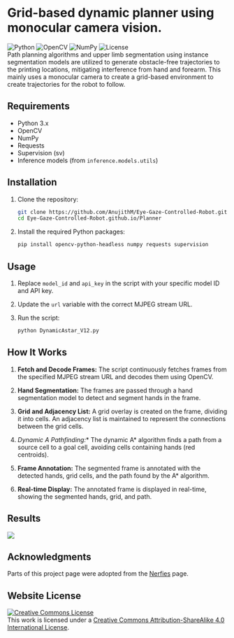 # Grid-based dynamic planner using monocular camera vision.
![Python](https://img.shields.io/badge/Python-3.x-blue?style=flat-square&logo=python) ![OpenCV](https://img.shields.io/badge/OpenCV-4.x-red?style=flat-square&logo=opencv) ![NumPy](https://img.shields.io/badge/NumPy-1.x-blue?style=flat-square&logo=numpy) ![License](https://img.shields.io/badge/License-CC%20BY--SA%204.0-lightgrey?style=flat-square)  
Path planning algorithms and upper limb segmentation using instance segmentation models are utilized to generate obstacle-free trajectories to the printing locations, mitigating interference from hand and forearm.
This mainly uses a monocular camera to create a grid-based environment to create trajectories for the robot to follow.

## Requirements

- Python 3.x
- OpenCV
- NumPy
- Requests
- Supervision (sv)
- Inference models (from `inference.models.utils`)

## Installation

1. Clone the repository:
    ```sh
    git clone https://github.com/AnujithM/Eye-Gaze-Controlled-Robot.github.io.git
    cd Eye-Gaze-Controlled-Robot.github.io/Planner
    ```

2. Install the required Python packages:
    ```sh
    pip install opencv-python-headless numpy requests supervision
    ```

## Usage

1. Replace `model_id` and `api_key` in the script with your specific model ID and API key.

2. Update the `url` variable with the correct MJPEG stream URL.

3. Run the script:
    ```sh
    python DynamicAstar_V12.py

## How It Works

1. **Fetch and Decode Frames:** The script continuously fetches frames from the specified MJPEG stream URL and decodes them using OpenCV.

2. **Hand Segmentation:** The frames are passed through a hand segmentation model to detect and segment hands in the frame.

3. **Grid and Adjacency List:** A grid overlay is created on the frame, dividing it into cells. An adjacency list is maintained to represent the connections between the grid cells.

4. **Dynamic A* Pathfinding:** The dynamic A* algorithm finds a path from a source cell to a goal cell, avoiding cells containing hands (red centroids).

5. **Frame Annotation:** The segmented frame is annotated with the detected hands, grid cells, and the path found by the A* algorithm.

6. **Real-time Display:** The annotated frame is displayed in real-time, showing the segmented hands, grid, and path.

## Results

![](Planner/result.png)

## Acknowledgments
Parts of this project page were adopted from the [Nerfies](https://nerfies.github.io/) page.

## Website License
<a rel="license" href="http://creativecommons.org/licenses/by-sa/4.0/"><img alt="Creative Commons License" style="border-width:0" src="https://i.creativecommons.org/l/by-sa/4.0/88x31.png" /></a><br />This work is licensed under a <a rel="license" href="http://creativecommons.org/licenses/by-sa/4.0/">Creative Commons Attribution-ShareAlike 4.0 International License</a>.
